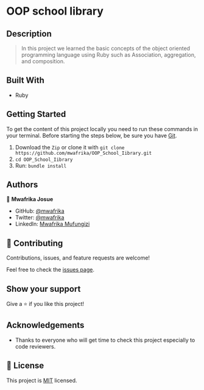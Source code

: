 # OOP school library

## Description

> In this project we learned the basic concepts of the object oriented programming language using Ruby such as Association, aggregation, and composition.

## Built With

- Ruby

## Getting Started

To get the content of this project locally you need to run these commands in your terminal.
Before starting the steps below, be sure you have [Git](https://www.linode.com/docs/guides/how-to-install-git-on-linux-mac-and-windows/).

1. Download the `Zip` or clone it with `git clone https://github.com/mwafrika/OOP_School_Iibrary.git`
2. `cd OOP_School_Iibrary`
3. Run: `bundle install`

## Authors

👤 **Mwafrika Josue**

- GitHub: [@mwafrika](https://github.com/mwafrika)
- Twitter: [@mwafrika](@mwafrikamufung1)
- LinkedIn: [Mwafrika Mufungizi](https://www.linkedin.com/in/mwafrika-mufungizi/)

## 🤝 Contributing

Contributions, issues, and feature requests are welcome!

Feel free to check the [issues page](https://github.com/mwafrika/OOP_School_Iibrary.git/issues).

## Show your support

Give a ⭐️ if you like this project!

## Acknowledgements

- Thanks to everyone who will get time to check this project especially to code reviewers.

## 📝 License

This project is [MIT](./MIT.md) licensed.
